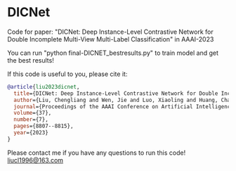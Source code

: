 # DICNet

Code for paper: "DICNet: Deep Instance-Level Contrastive Network for Double Incomplete Multi-View Multi-Label Classification" in AAAI-2023

You can run "python final-DICNET_bestresults.py" to train model and get the best results! 

If this code is useful to you, please cite it:
```bibtex
@article{liu2023dicnet,
  title={DICNet: Deep Instance-Level Contrastive Network for Double Incomplete Multi-View Multi-Label Classification},
  author={Liu, Chengliang and Wen, Jie and Luo, Xiaoling and Huang, Chao and Wu, Zhihao and Xu, Yong},
  journal={Proceedings of the AAAI Conference on Artificial Intelligence},
  volume={37},
  number={7},
  pages={8807--8815},
  year={2023}
}
```
Please contact me if you have any questions to run this code!
liucl1996@163.com
